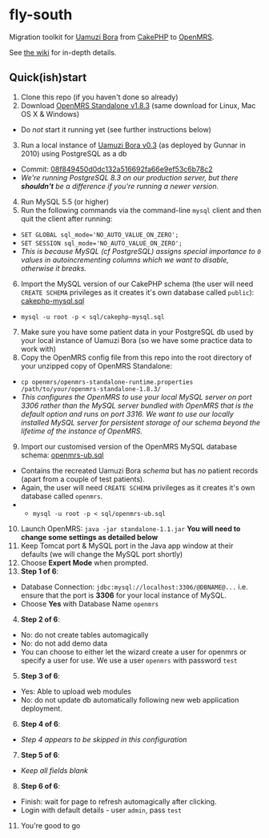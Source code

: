 fly-south
=========

Migration toolkit for [Uamuzi Bora][1] from [CakePHP][2] to [OpenMRS][3].

See [the wiki][4] for in-depth details.

## Quick(ish)start

 1. Clone this repo (if you haven't done so already)
 2. Download [OpenMRS Standalone v1.8.3][5] (same download for Linux, Mac OS X & Windows)
  - Do *not* start it running yet (see further instructions below)
 3. Run a local instance of [Uamuzi Bora v0.3][6] (as deployed by Gunnar in 2010) using PostgreSQL as a db
  - Commit: [08f849450d0dc132a516692fa66e9ef53c6b78c2][6]
  - _We're running PostgreSQL 8.3 on our production server, but there **shouldn't** be a difference if you're running a newer version._
 4. Run MySQL 5.5 (or higher)
 5. Run the following commands via the command-line `mysql` client and then quit the client after running:
  - `SET GLOBAL sql_mode='NO_AUTO_VALUE_ON_ZERO';`
  - `SET SESSION sql_mode='NO_AUTO_VALUE_ON_ZERO';`
  - _This is because MySQL (cf PostgreSQL) assigns special importance to `0` values in autoincrementing columns which we want to disable, otherwise it breaks._
 6. Import the MySQL version of our CakePHP schema (the user will need `CREATE SCHEMA` privileges as it creates it's own database called `public`): [cakephp-mysql.sql][7]
  - `mysql -u root -p < sql/cakephp-mysql.sql`
 7. Make sure you have some patient data in your PostgreSQL db used by your local instance of Uamuzi Bora (so we have some practice data to work with)
 8. Copy the OpenMRS config file from this repo into the root directory of your unzipped copy of OpenMRS Standalone:
  - `cp openmrs/openmrs-standalone-runtime.properties /path/to/your/openmrs-standalone-1.8.3/`
  - _This configures the OpenMRS to use your local MySQL server on port 3306 rather than the MySQL server bundled with OpenMRS that is the default option and runs on port 3316. We want to use our locally installed MySQL server for persistent storage of our schema beyond the lifetime of the instance of OpenMRS._
 9. Import our customised version of the OpenMRS MySQL database schema: [openmrs-ub.sql][8]
  - Contains the recreated Uamuzi Bora _schema_ but has _no_ patient records (apart from a couple of test patients).
  - Again, the user will need `CREATE SCHEMA` privileges as it creates it's own database called `openmrs`.
  - - `mysql -u root -p < sql/openmrs-ub.sql`
 10. Launch OpenMRS: `java -jar standalone-1.1.jar` **You will need to change some settings as detailed below**
  1. Keep Tomcat port & MySQL port in the Java app window at their defaults (we will change the MySQL port shortly)
  2. Choose **Expert Mode** when prompted.
  3. **Step 1 of 6**:
   - Database Connection: `jdbc:mysql://localhost:3306/@DBNAME@...` i.e. ensure that the port is **3306** for your local instance of MySQL.
   - Choose **Yes** with Database Name `openmrs`
  4. **Step 2 of 6**:
   - No: do not create tables automagically
   - No: do not add demo data
   - You can choose to either let the wizard create a user for openmrs or specify a user for use. We use a user `openmrs` with password `test`
  5. **Step 3 of 6**:
   - Yes: Able to upload web modules
   - No: do not update db automatically following new web application deployment.
  6. **Step 4 of 6**:
   - _Step 4 appears to be skipped in this configuration_
  7. **Step 5 of 6**:
   - _Keep all fields blank_
  8. **Step 6 of 6**:
   - Finish: wait for page to refresh automagically after clicking.
   - Login with default details - user `admin`, pass `test`
 11. You're good to go
 

[1]: http://uamuzibora.com
[2]: http://cakephp.org
[3]: http://openmrs.org
[4]: https://github.com/uamuzibora/fly-south/wiki
[5]: http://sourceforge.net/projects/openmrs/files/releases/OpenMRS_1.8.3/openmrs-standalone-1.8.3.zip/download
[6]: https://github.com/uamuzibora/uamuzi-bora/commit/08f849450d0dc132a516692fa66e9ef53c6b78c2
[7]: https://github.com/uamuzibora/fly-south/blob/master/sql/cakephp-mysql.sql
[8]: https://github.com/uamuzibora/fly-south/blob/master/sql/openmrs-ub.sql